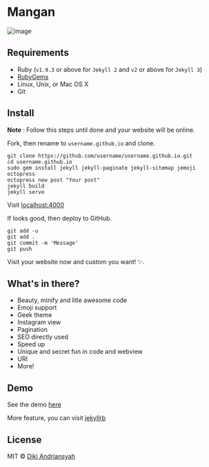 # Mangan

![image](http://i.imgur.com/dgzKZlq.png)

## Requirements
- Ruby (`v1.9.3` or above for `Jekyll 2` and `v2` or above for `Jekyll 3`)
- [RubyGems](http://rubygems.org/pages/download)
- Linux, Unix, or Mac OS X
- Git

## Install

**Note** : Follow this steps until done and your website will be online.

Fork, then rename to `username.github.io` and clone.

    git clone https://github.com/username/username.github.io.git
    cd username.github.io
    sudo gem install jekyll jekyll-paginate jekyll-sitemap jemoji octopress
    octopress new post "Your post"
    jekyll build
    jekyll serve

Visit [localhost:4000](http://localhost:4000)

If looks good, then deploy to GitHub.

    git add -u
    git add .
    git commit -m 'Message'
    git push

Visit your website now and custom you want! :sparkles:.    

## What's in there?

 * Beauty, minify and litle awesome code
 * Emoji support
 * Geek theme
 * Instagram view
 * Pagination
 * SEO directly used
 * Speed up
 * Unique and secret fun in code and webview
 * URI
 * More!

## Demo

See the demo [here](https://blog.dikiaap.id)

More feature, you can visit [jekyllrb](http://jekyllrb.com)

## License

MIT © [Diki Andriansyah](https://dikiaap.id)

